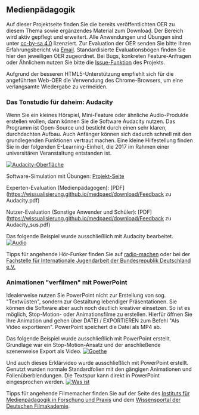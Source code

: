 ## Medienpädagogik

Auf dieser Projektseite finden Sie die bereits veröffentlichten OER zu diesem Thema sowie ergänzendes Material zum Download. Der Bereich wird aktiv gepflegt und erweitert. Alle Anwendungen und Übungen sind unter [cc-by-sa 4.0](https://creativecommons.org/licenses/by-sa/4.0/) lizenziert. Zur Evaluation der OER senden Sie bitte Ihren Erfahrungsbericht via [Email](mailto:sebastian.wolf.oer@outlook.de). Standardisierte Evaluationsbögen finden Sie hier den jeweiligen OER zugeordnet. Bei Bugs, konkreten Feature-Anfragen oder Ähnlichem nutzen Sie bitte die [Issue-Funktion](https://github.com/wissualisierung/medpaed/issues) des Projekts. 

Aufgrund der besseren HTML5-Unterstützung empfiehlt sich für die angeführten Web-OER die Verwendung des Chrome-Browsers, um eine verlangsamte Wiedergabe zu vermeiden.

### Das Tonstudio für daheim: Audacity
Wenn Sie ein kleines Hörspiel, Mini-Feature oder ähnliche Audio-Produkte erstellen wollen, dann können Sie die Software Audacity nutzen. Das Programm ist Open-Source und besticht durch einen sehr klaren, durchdachten Aufbau. Auch Anfänger können sich dadurch schnell mit den grundlegenden Funktionen vertraut machen. Eine kleine Hilfestellung finden Sie in der folgenden E-Learning-Einheit, die 2017 im Rahmen einer universitären Veranstaltung entstanden ist. 

[![Audacity-Oberfläche](http://www.audacityteam.org/wp-content/uploads/2015/11/Audacity-220-Windows-normal.png)](https://wissualisierung.github.io/medpaed/audacity/)

Software-Simulation mit Übungen: 
[Projekt-Seite](https://wissualisierung.github.io/medpaed/audacity/)

Experten-Evaluation (Medienpädagogen): 
[PDF](https://wissualisierung.github.io/medpaed/download/Feedback zu Audacity.pdf)

Nutzer-Evaluation (Sonstige Anwender und Schüler): 
[PDF](https://wissualisierung.github.io/medpaed/download/Feedback zu Audacity_sus.pdf)

Das folgende Beispiel wurde ausschließlich mit Audacity bearbeitet.
[![Audio](https://wissualisierung.github.io/medpaed/assets/audio.png)](https://wissualisierung.github.io/medpaed/assets/riesenspielzeug.mp3) 

Tipps für angehende Hör-Funker finden Sie auf [radio-machen](https://www.radio-machen.de/) oder bei der [Fachstelle für Internationale Jugendarbeit der Bundesrepublik Deutschland e.V.](https://www.ijab.de/uploads/tx_ttproducts/datasheet/Podcast.pdf) 

### Animationen "verfilmen" mit PowerPoint
Idealerweise nutzen Sie PowerPoint nicht zur Erstellung von sog. "Textwüsten", sondern zur Gestaltung lebendiger Präsentationen. Sie können die Software aber auch noch deutlich kreativer einsetzen. So ist es möglich, Stop-Motion- oder Animationsfilme zu erstellen. Hierfür öffnen Sie Ihre Animation und gehen über DATEI / EXPORTIEREN zum Befehl "Als Video exportieren". PowerPoint speichert die Datei als MP4 ab. 

Das folgende Beispiel wurde ausschließlich mit PowerPoint erstellt. Grundlage war ein Stop-Motion-Ansatz und der anschließende szenenweise Export als Video. 
[![Goethe](https://wissualisierung.github.io/medpaed/assets/goethe.png)](https://youtu.be/R6_pNWvXF44) 

Und auch dieses Erklärvideo wurde ausschließlich mit PowerPoint erstellt. Genutzt wurden normale Standardfolien mit den gängigen Animationen und Folienüberblendungen. Die Textspur kann direkt in PowerPoint eingesprochen werden. 
[![Was ist](https://wissualisierung.github.io/medpaed/assets/nachricht.png)](https://youtu.be/VxrFkWFfLLM)

Tipps für angehende Filmemacher finden Sie auf der Seite des [Instituts für Medienpädagogik in Forschung und Praxis](http://www.jff.de/toolbox/category/home/) und dem [Wissensportal der Deutschen Filmakademie](http://www.vierundzwanzig.de/de/filmbildung/). 
